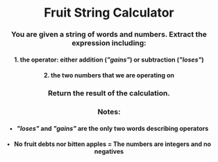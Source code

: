 <div align = 'center'>

# Fruit String Calculator

</div>

<div align = 'center'>

<h3>You are given a string of words and numbers. Extract the expression including:</h3>

<h4>1. the operator: either addition (<em>"gains"</em>) or subtraction (<em>"loses"</em>)</h4>
<h4>2. the two numbers that we are operating on</h4>

<h3>Return the result of the calculation.</h3>

<h3>Notes:</h3>
<h4>• &nbsp;&nbsp;<em>"loses"</em> and <em>"gains"</em> are the only two words describing operators</h4>
<h4>• &nbsp;&nbsp;No fruit debts nor bitten apples = The numbers are integers and no negatives</h4>

</div>
